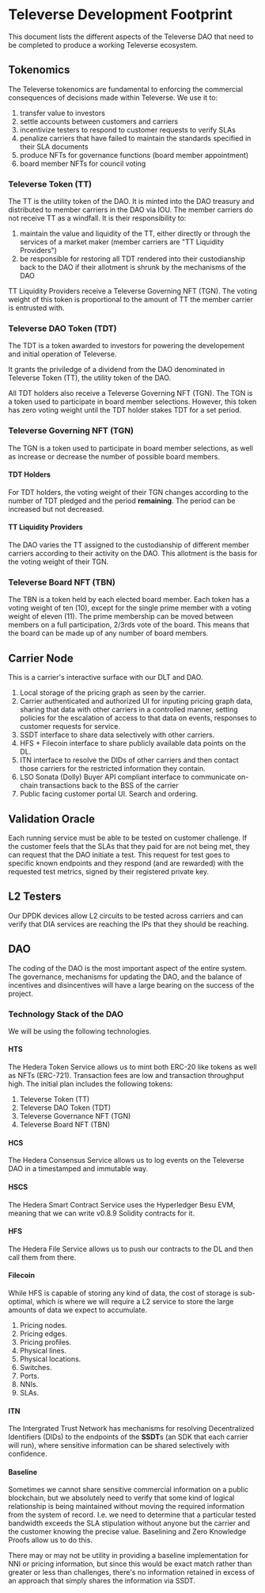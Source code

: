 # Televerse Development Footprint

This document lists the different aspects of the Televerse DAO that need to be completed to produce a working Televerse ecosystem.


## Tokenomics

The Televerse tokenomics are fundamental to enforcing the commercial consequences of decisions made within Televerse.  We use it to:
1. transfer value to investors
2. settle accounts between customers and carriers
3. incentivize testers to respond to customer requests to verify SLAs
4. penalize carriers that have failed to maintain the standards specified in their SLA documents
5. produce NFTs for governance functions (board member appointment)
6. board member NFTs for council voting

### Televerse Token (TT)
The TT is the utility token of the DAO. It is minted into the DAO treasury and distributed to member carriers in the DAO via IOU. The member carriers do not receive TT as a windfall. It is their responsibility to:
1. maintain the value and liquidity of the TT, either directly or through the services of a market maker (member carriers are "TT Liquidity Providers")
2. be responsible for restoring all TDT rendered into their custodianship back to the DAO if their allotment is shrunk by the mechanisms of the DAO

TT Liquidity Providers receive a Televerse Governing NFT (TGN). The voting weight of this token is proportional to the amount of TT the member carrier is entrusted with. 

### Televerse DAO Token (TDT)
The TDT is a token awarded to investors for powering the developement and initial operation of Televerse.

It grants the priviledge of a dividend from the DAO denominated in Televerse Token (TT), the utility token of the DAO.

All TDT holders also receive a Televerse Governing NFT (TGN). The TGN is a token used to participate in board member selections. However, this token has zero voting weight until the TDT holder stakes TDT for a set period.

### Televerse Governing NFT (TGN)
The TGN is a token used to participate in board member selections, as well as increase or decrease the number of possible board members.

#### TDT Holders
For TDT holders, the voting weight of their TGN changes according to the number of TDT pledged and the period **remaining**. The period can be increased but not decreased.

#### TT Liquidity Providers
The DAO varies the TT assigned to the custodianship of different member carriers according to their activity on the DAO. This allotment is the basis for the voting weight of their TGN.

### Televerse Board NFT (TBN)
The TBN is a token held by each elected board member. Each token has a voting weight of ten (10), except for the single prime member with a voting weight of eleven (11). The prime membership can be moved between members on a full participation, 2/3rds vote of the board. This means that the board can be made up of any number of board members.

## Carrier Node
This is a carrier's interactive surface with our DLT and DAO.

1. Local storage of the pricing graph as seen by the carrier.
2. Carrier authenticated and authorized UI for inputing pricing graph data, sharing that data with other carriers in a controlled manner, setting policies for the escalation of access to that data on events, responses to customer requests for service.
3. SSDT interface to share data selectively with other carriers.
4. HFS + Filecoin interface to share publicly available data points on the DL.
5. ITN interface to resolve the DIDs of other carriers and then contact those carriers for the restricted information they contain.
6. LSO Sonata (Dolly) Buyer API compliant interface to communicate on-chain transactions back to the BSS of the carrier
7. Public facing customer portal UI. Search and ordering.

## Validation Oracle
Each running service must be able to be tested on customer challenge. If the customer feels that the SLAs that they paid for are not being met, they can request that the DAO initiate a test. This request for test goes to specific known endpoints and they respond (and are rewarded) with the requested test metrics, signed by their registered private key.

## L2 Testers
Our DPDK devices allow L2 circuits to be tested across carriers and can verify that DIA services are reaching the IPs that they should be reaching.

## DAO
The coding of the DAO is the most important aspect of the entire system. The governance, mechanisms for updating the DAO, and the balance of incentives and disincentives will have a large bearing on the success of the project.

### Technology Stack of the DAO
We will be using the following technologies.

#### HTS
The Hedera Token Service allows us to mint both ERC-20 like tokens as well as NFTs (ERC-721). Transaction fees are low and transaction throughput high. The initial plan includes the following tokens:
1. Televerse Token (TT)
2. Televerse DAO Token (TDT)
3. Televerse Governance NFT (TGN)
4. Televerse Board NFT (TBN)

#### HCS
The Hedera Consensus Service allows us to log events on the Televerse DAO in a timestamped and immutable way.

#### HSCS
The Hedera Smart Contract Service uses the Hyperledger Besu EVM, meaning that we can write v0.8.9 Solidity contracts for it.

#### HFS
The Hedera File Service allows us to push our contracts to the DL and then call them from there.

#### Filecoin
While HFS is capable of storing any kind of data, the cost of storage is sub-optimal, which is where we will require a L2 service to store the large amounts of data we expect to accumulate.
1. Pricing nodes.
2. Pricing edges.
3. Pricing profiles.
4. Physical lines.
5. Physical locations.
6. Switches.
7. Ports.
8. NNIs.
9. SLAs.

#### ITN
The Intergrated Trust Network has mechanisms for resolving Decentralized Identifiers (DIDs) to the endpoints of the **SSDT**s (an SDK that each carrier will run), where sensitive information can be shared selectively with confidence.

#### Baseline
Sometimes we cannot share sensitive commercial information on a public blockchain, but we absolutely need to verify that some kind of logical relationship is being maintained without moving the required information from the system of record. I.e. we need to determine that a particular tested bandwidth exceeds the SLA stipulation without anyone but the carrier and the customer knowing the precise value. Baselining and Zero Knowledge Proofs allow us to do this.

There may or may not be utility in providing a baseline implementation for NNI or pricing information, but since this would be exact match rather than greater or less than challenges, there's no information retained in excess of an approach that simply shares the information via SSDT.
